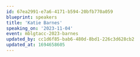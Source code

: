 ```yaml
---
id: 67ea2991-e7a6-4171-b594-20bfb770a059
blueprint: speakers
title: 'Katie Barnes'
speaking_on: '2023-11-04'
event: mblgtacc-2023-barnes
updated_by: cc1d6f85-bab6-480d-8bd1-226c3d628cb2
updated_at: 1694658605
---
```


